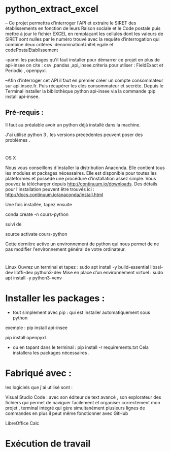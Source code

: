 # python_extract_excel
– Ce projet permettra d'interroger l'API et extraire le SIRET des établissements en fonction de leurs Raison sociale et le Code postale
puis mettre à jour le fichier EXCEL en remplaçant les cellules dont les valeurs de SIRET sont nulles par le numéro trouvé avec la requête
d’interrogation qui combine deux critères :denominationUniteLegale  et  codePostalEtablissement



–parmi les packages qu'il faut installer pour démarrer ce projet en plus de api-insee on cite  : csv ,pandas ,api_insee.criteria pour utliser :
FieldExact et Periodic , openpyxl.

–Afin d'interroger cet API il faut en premier créer un compte consommateur sur api.insee.fr. Puis récupérer les clés consommateur et secrète.
Depuis le Terminal installer la bibliothèque python api-insee via la commande :pip install api-insee.
## Pré-requis :
Il faut au préalable avoir un python déjà installé dans la machine.

J'ai utilisé python 3 , les versions précédentes peuvent poser des problèmes .
#
OS X

Nous vous conseillons d'installer la distribution Anaconda. Elle contient tous les modules et packages nécessaires. Elle est disponible pour toutes les plateformes et possède une procédure d'installation assez simple. Vous pouvez la télécharger depuis http://continuum.io/downloads. Des détails pour l'installation peuvent être trouvés ici : http://docs.continuum.io/anaconda/install.html

Une fois installée, tapez ensuite

conda create -n cours-python

suivi de

source activate cours-python

Cette dernière active un environnement de python qui nous permet de ne pas modifier l'environnement général de votre ordinateur.


#
Linux
Ouvrez un terminal et tapez :
sudo apt install -y build-essential libssl-dev libffi-dev python3-dev
Mise en place d’un environnement virtuel :
sudo apt install -y python3-venv




# Installer les packages :

- tout simplement avec pip : qui est installer automatiquement sous python

exemple :
pip install api-insee

pip install openpyxl
 - ou en tapant dans le terminal :
 pip install -r requirements.txt
Cela installera les packages nécessaires .

# Fabriqué avec :
les logiciels que j'ai utilisé sont :

Visual Studio Code :  avec son éditeur de text avancé , son explorateur des fichiers qui permet de naviguer facilement et organiser correctement
mon projet , terminal intégré qui gère simultanément plusieurs lignes de commandes  en plus il peut même fonctionner avec GitHub


LibreOffice Calc
# Exécution de travail



   



